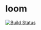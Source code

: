 # loom
[![Build Status](https://travis-ci.org/rootmos/loom.svg?branch=master)](https://travis-ci.org/rootmos/loom)
